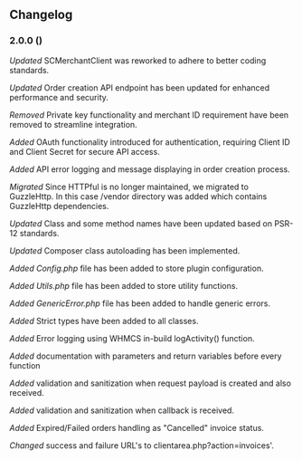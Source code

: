 ## Changelog

### 2.0.0 ()

_Updated_ SCMerchantClient was reworked to adhere to better coding standards.

_Updated_ Order creation API endpoint has been updated for enhanced performance and security.

_Removed_ Private key functionality and merchant ID requirement have been removed to streamline integration.

_Added_ OAuth functionality introduced for authentication, requiring Client ID and Client Secret for secure API access.

_Added_ API error logging and message displaying in order creation process.

_Migrated_ Since HTTPful is no longer maintained, we migrated to GuzzleHttp. In this case /vendor directory was added which contains GuzzleHttp dependencies.

_Updated_ Class and some method names have been updated based on PSR-12 standards.

_Updated_ Composer class autoloading has been implemented.

_Added_ _Config.php_ file has been added to store plugin configuration.

_Added_ _Utils.php_ file has been added to store utility functions.

_Added_ _GenericError.php_ file has been added to handle generic errors.

_Added_ Strict types have been added to all classes.

_Added_ Error logging using WHMCS in-build logActivity() function.

_Added_ documentation with parameters and return variables before every function

_Added_ validation and sanitization when request payload is created and also received.

_Added_ validation and sanitization when callback is received.

_Added_ Expired/Failed orders handling as "Cancelled" invoice status.

_Changed_ success and failure URL's to clientarea.php?action=invoices'.
